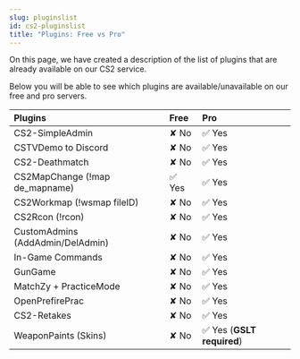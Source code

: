 ```yaml
---
slug: pluginslist
id: cs2-pluginslist
title: "Plugins: Free vs Pro"
---
```


On this page, we have created a description of the list of plugins that are already available on our CS2 service.

Below you will be able to see which plugins are available/unavailable on our free and pro servers.

| Plugins                                 | Free           | Pro    |
|:-                                       |:-              |:-      |
| CS2-SimpleAdmin                         |  &#x2718; No   | ✅ Yes |
| CSTVDemo to Discord                     |  &#x2718; No   | ✅ Yes |
| CS2-Deathmatch                          |  &#x2718; No   | ✅ Yes |
| CS2MapChange (!map de_mapname)          |      ✅ Yes    | ✅ Yes |
| CS2Workmap (!wsmap fileID)              |  &#x2718; No   | ✅ Yes |
| CS2Rcon (!rcon)                         |  &#x2718; No   | ✅ Yes |
| CustomAdmins (AddAdmin/DelAdmin)        |  &#x2718; No   | ✅ Yes |
| In-Game Commands                        |  &#x2718; No   | ✅ Yes |
| GunGame                                 |  &#x2718; No   | ✅ Yes |
| MatchZy + PracticeMode                  |  &#x2718; No   | ✅ Yes |
| OpenPrefirePrac                         |  &#x2718; No   | ✅ Yes |
| CS2-Retakes                             |  &#x2718; No   | ✅ Yes |
| WeaponPaints (Skins)                    |  &#x2718; No   | ✅ Yes (**GSLT required**) |

